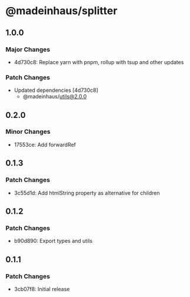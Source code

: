 # @madeinhaus/splitter

## 1.0.0

### Major Changes

- 4d730c8: Replace yarn with pnpm, rollup with tsup and other updates

### Patch Changes

- Updated dependencies [4d730c8]
    - @madeinhaus/utils@2.0.0

## 0.2.0

### Minor Changes

- 17553ce: Add forwardRef

## 0.1.3

### Patch Changes

- 3c55d1d: Add htmlString property as alternative for children

## 0.1.2

### Patch Changes

- b90d890: Export types and utils

## 0.1.1

### Patch Changes

- 3cb07f8: Initial release
